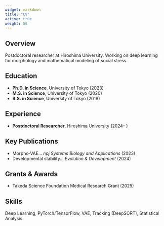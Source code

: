 ```yaml
---
widget: markdown
title: "CV"
active: true
weight: 50
---
```

## Overview
Postdoctoral researcher at Hiroshima University. Working on deep learning for morphology and mathematical modeling of social stress.

## Education
- **Ph.D. in Science**, University of Tokyo (2023)
- **M.S. in Science**, University of Tokyo (2020)
- **B.S. in Science**, University of Tokyo (2018)

## Experience
- **Postdoctoral Researcher**, Hiroshima University (2024– )

## Key Publications
- Morpho‑VAE… *npj Systems Biology and Applications* (2023)
- Developmental stability… *Evolution & Development* (2024)

## Grants & Awards
- Takeda Science Foundation Medical Research Grant (2025)

## Skills
Deep Learning, PyTorch/TensorFlow, VAE, Tracking (DeepSORT), Statistical Analysis.
